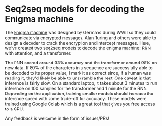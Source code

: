 # Seq2seq models for decoding the Enigma machine

The [Enigma machine](https://brilliant.org/wiki/enigma-machine/) was designed by Germans during WWII so they could communicate via encrypted messages. Alan Turing and others were able to design a decoder to crack the encryption and intercept messages. Here, we've created two seq2seq models to decode the enigma machine: RNN with attention, and a transformer.

The RNN scored around 93% accuracy and the transformer around 98% on new data. If 80% of the characters in a sequence are successfully able to be decoded to its proper value, I mark it as correct since, if a human was reading it, they'd likely be able to unscramble the rest. One caveat is that inference is fairly slow. On a standard laptop, it takes about 3 minutes to run inference on 100 samples for the transformer and 1 minute for the RNN. Depending on the application, training smaller models should increase the inference speed with some trade-off for accuracy. These models were trained using Google Colab which is a great tool that gives you free access to a GPU.

Any feedback is welcome in the form of issues/PRs!
